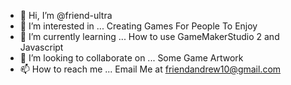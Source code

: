 - 👋 Hi, I’m @friend-ultra
- 👀 I’m interested in ... Creating Games For People To Enjoy
- 🌱 I’m currently learning ... How to use GameMakerStudio 2 and Javascript
- 💞️ I’m looking to collaborate on ... Some Game Artwork
- 📫 How to reach me ... Email Me at friendandrew10@gmail.com
